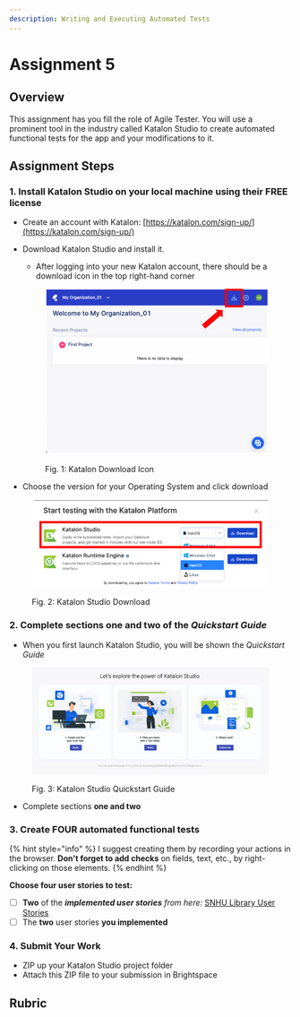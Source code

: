 ```yaml
---
description: Writing and Executing Automated Tests
---
```


# Assignment 5

## Overview

This assignment has you fill the role of Agile Tester. You will use a prominent tool in the industry called Katalon Studio to create automated functional tests for the app and your modifications to it.

## Assignment Steps

### 1. Install Katalon Studio on your local machine using their FREE license

* Create an account with Katalon: [https://katalon.com/sign-up/](https://katalon.com/sign-up/)
*   Download Katalon Studio and install it.&#x20;

    * After logging into your new Katalon account, there should be a download icon in the top right-hand corner

    <div data-full-width="true">

    <figure><img src="../.gitbook/assets/image (5).png" alt=""><figcaption><p>Fig. 1: Katalon Download Icon</p></figcaption></figure>

    </div>
* Choose the version for your Operating System and click download



<figure><img src="../.gitbook/assets/image (8).png" alt=""><figcaption><p>Fig. 2: Katalon Studio Download</p></figcaption></figure>

### 2. Complete sections one and two of the _Quickstart Guide_

* When you first launch Katalon Studio, you will be shown the _Quickstart Guide_

<figure><img src="../.gitbook/assets/image (9).png" alt=""><figcaption><p>Fig. 3: Katalon Studio Quickstart Guide</p></figcaption></figure>

* Complete sections **one and two**

### 3. Create **FOUR** automated functional tests

{% hint style="info" %}
I suggest creating them by recording your actions in the browser. **Don't forget to add checks** on fields, text, etc., by right-clicking on those elements.
{% endhint %}

**Choose four user stories to test:**

* [ ] **Two** of the _**implemented user stories** from here:_ [SNHU Library User Stories](../week-3/snhu-library-user-stories/)
* [ ] The **two** user stories **you implemented**

### **4. Submit Your Work**

* ZIP up your Katalon Studio project folder
* Attach this ZIP file to your submission in Brightspace&#x20;

## Rubric
